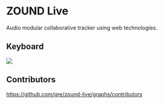 ZOUND Live
===

Audio modular collaborative tracker using web technologies.

Keyboard
---

![](https://raw.github.com/gre/zound-live/master/app/controllers/Application.scala)

Contributors
---

https://github.com/gre/zound-live/graphs/contributors
